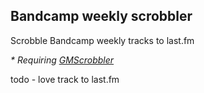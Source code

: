 ## Bandcamp weekly scrobbler
Scrobble Bandcamp weekly tracks to last.fm

_* Requiring [GMScrobbler](https://github.com/justan/gmscrobber)_

todo - love track to last.fm
